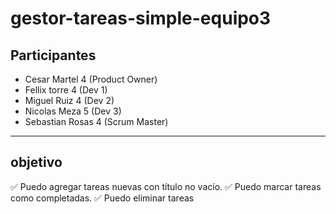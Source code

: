 # gestor-tareas-simple-equipo3
## Participantes
- Cesar Martel 4 (Product Owner)
- Fellix torre 4 (Dev 1)
- Miguel Ruiz 4 (Dev 2)
- Nicolas  Meza 5 (Dev 3)
- Sebastian Rosas 4 (Scrum Master)
-------------------------------------------------------
## objetivo
✅ Puedo agregar tareas nuevas con título no vacío.
✅ Puedo marcar tareas como completadas.
✅ Puedo eliminar tareas
